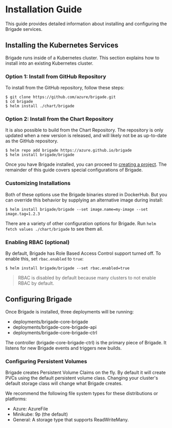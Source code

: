 # Installation Guide

This guide provides detailed information about installing and configuring the Brigade services.

## Installing the Kubernetes Services

Brigade runs inside of a Kubernetes cluster. This section explains how to install
into an existing Kubernetes cluster.

### Option 1: Install from GitHub Repository

To install from the GitHub repository, follow these steps:

```console
$ git clone https://github.com/azure/brigade.git
$ cd brigade
$ helm install ./chart/brigade
```

### Option 2: Install from the Chart Repository

It is also possible to build from the Chart Repository. The repository is only
updated when a new version is released, and will likely not be as up-to-date as
the GitHub repository.

```console
$ helm repo add brigade https://azure.github.io/brigade
$ helm install brigade/brigade
```

Once you have Brigade installed, you can proceed to [creating a project](projects.md).
The remainder of this guide covers special configurations of Brigade.

### Customizing Installations

Both of these options use the Brigade binaries stored in DockerHub. But you can override
this behavior by supplying an alternative image during install:

```console
$ helm install brigade/brigade --set image.name=my-image --set image.tag=1.2.3
```

There are a variety of other configuration options for Brigade. Run `helm fetch values ./chart/brigade`
to see them all.

### Enabling RBAC (optional)

By default, Brigade has Role Based Access Control support turned off. To enable this, set
`rbac.enabled` to `true`:

```console
$ helm install brigade/brigade --set rbac.enabled=true
```

> RBAC is disabled by default because many clusters to not enable RBAC by default.

## Configuring Brigade

Once Brigade is installed, three deployments will be running:

- deployments/brigade-core-brigade
- deployments/brigade-core-brigade-api
- deployments/brigade-core-brigade-ctrl

The controller (brigade-core-brigade-ctrl) is the primary piece of Brigade. It listens for
new Brigade events and triggers new builds.

### Configuring Persistent Volumes

Brigade creates Persistent Volume Claims on the fly. By default it will create
PVCs using the default persistent volume class. Changing your cluster's default
storage class will change what Brigade creates.

We recommend the following file system types for these distributions or platforms:

- Azure: AzureFile
- Minikube: 9p (the default)
- General: A storage type that supports ReadWriteMany.
